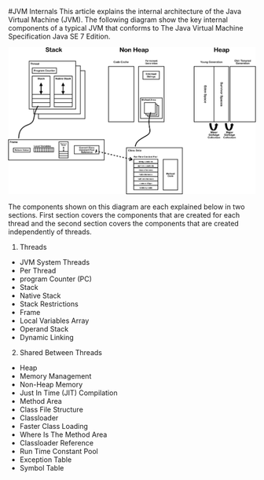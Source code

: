 #JVM Internals
This article explains the internal architecture of the Java Virtual Machine (JVM).
The following diagram show the key internal components of a typical JVM that conforms to The Java Virtual Machine Specification Java SE 7 Edition.

![image](Pictures/JVM_Internal_Architecture.png)

The components shown on this diagram are each explained below in two sections. First section covers the components that are created for each thread and the second section covers the components that are created independently of threads.

1. Threads  
 - JVM System Threads 
 - Per Thread
 - program Counter (PC)
 - Stack
 - Native Stack
 - Stack Restrictions
 - Frame
 - Local Variables Array
 - Operand Stack
 - Dynamic Linking
 
2. Shared Between Threads
 - Heap
 - Memory Management
 - Non-Heap Memory
 - Just In Time (JIT) Compilation
 - Method Area
 - Class File Structure
 - Classloader
 - Faster Class Loading
 - Where Is The Method Area
 - Classloader Reference
 - Run Time Constant Pool
 - Exception Table
 - Symbol Table

